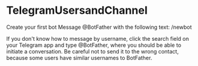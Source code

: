 # TelegramUsersandChannel
Create your first bot
Message @BotFather with the following text: /newbot

If you don't know how to message by username, click the search field on your Telegram app and type @BotFather, where you should be able to initiate a conversation. Be careful not to send it to the wrong contact, because some users have similar usernames to BotFather.

